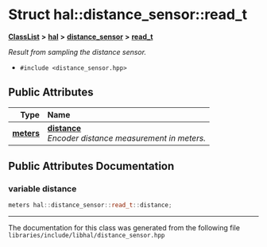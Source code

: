 

# Struct hal::distance\_sensor::read\_t



[**ClassList**](annotated.md) **>** [**hal**](namespacehal.md) **>** [**distance\_sensor**](classhal_1_1distance__sensor.md) **>** [**read\_t**](structhal_1_1distance__sensor_1_1read__t.md)



_Result from sampling the distance sensor._ 

* `#include <distance_sensor.hpp>`





















## Public Attributes

| Type | Name |
| ---: | :--- |
|  [**meters**](namespacehal.md#typedef-meters) | [**distance**](#variable-distance)  <br>_Encoder distance measurement in meters._  |












































## Public Attributes Documentation




### variable distance 

```C++
meters hal::distance_sensor::read_t::distance;
```




------------------------------
The documentation for this class was generated from the following file `libraries/include/libhal/distance_sensor.hpp`

